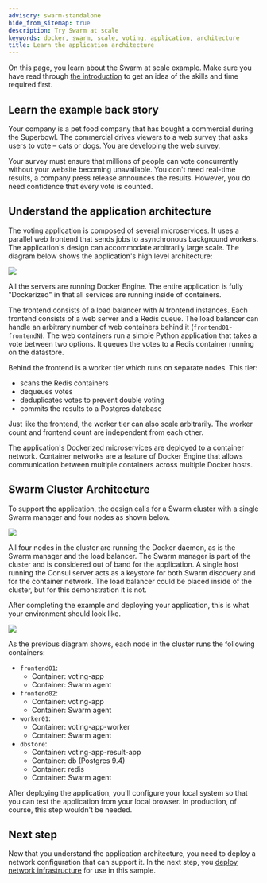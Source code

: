 ```yaml
---
advisory: swarm-standalone
hide_from_sitemap: true
description: Try Swarm at scale
keywords: docker, swarm, scale, voting, application, architecture
title: Learn the application architecture
---
```

On this page, you learn about the Swarm at scale example. Make sure you have read through [the introduction](index.md) to get an idea of the skills and time required first.

## Learn the example back story

Your company is a pet food company that has bought a commercial during the Superbowl. The commercial drives viewers to a web survey that asks users to vote &ndash; cats or dogs. You are developing the web survey.

Your survey must ensure that millions of people can vote concurrently without your website becoming unavailable. You don't need real-time results, a company press release announces the results. However, you do need confidence that every vote is counted.

## Understand the application architecture

The voting application is composed of several microservices. It uses a parallel web frontend that sends jobs to asynchronous background workers. The application's design can accommodate arbitrarily large scale. The diagram below shows the application's high level architecture:

![](../images/app-architecture.png)

All the servers are running Docker Engine. The entire application is fully "Dockerized" in that all services are running inside of containers.

The frontend consists of a load balancer with *N* frontend instances. Each frontend consists of a web server and a Redis queue. The load balancer can handle an arbitrary number of web containers behind it (`frontend01`- `frontendN`). The web containers run a simple Python application that takes a vote between two options. It queues the votes to a Redis container running on the datastore.

Behind the frontend is a worker tier which runs on separate nodes. This tier:

- scans the Redis containers
- dequeues votes
- deduplicates votes to prevent double voting
- commits the results to a Postgres database

Just like the frontend, the worker tier can also scale arbitrarily. The worker count and frontend count are independent from each other.

The application's Dockerized microservices are deployed to a container network. Container networks are a feature of Docker Engine that allows communication between multiple containers across multiple Docker hosts.

## Swarm Cluster Architecture

To support the application, the design calls for a Swarm cluster with a single Swarm manager and four nodes as shown below.

![](../images/swarm-cluster-arch.png)

All four nodes in the cluster are running the Docker daemon, as is the Swarm manager and the load balancer. The Swarm manager is part of the cluster and is considered out of band for the application. A single host running the Consul server acts as a keystore for both Swarm discovery and for the container network. The load balancer could be placed inside of the cluster, but for this demonstration it is not.

After completing the example and deploying your application, this is what your environment should look like.

![](../images/final-result.png)

As the previous diagram shows, each node in the cluster runs the following containers:

- `frontend01`: 
  - Container: voting-app
  - Container: Swarm agent
- `frontend02`: 
  - Container: voting-app
  - Container: Swarm agent
- `worker01`: 
  - Container: voting-app-worker
  - Container: Swarm agent
- `dbstore`: 
  - Container: voting-app-result-app
  - Container: db (Postgres 9.4)
  - Container: redis
  - Container: Swarm agent

After deploying the application, you'll configure your local system so that you can test the application from your local browser. In production, of course, this step wouldn't be needed.

## Next step

Now that you understand the application architecture, you need to deploy a network configuration that can support it. In the next step, you [deploy network infrastructure](deploy-infra.md) for use in this sample.